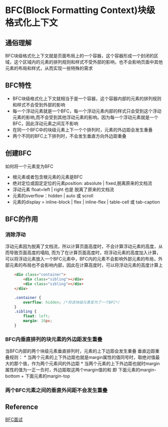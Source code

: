# BFC(Block Formatting Context)块级格式化上下文
## 通俗理解
BFC块级格式化上下文就是页面布局上的一个容器，这个容器形成一个封闭的区域，这个区域内的元素的排列规则和样式不受外部的影响，也不会影响页面中其他元素的布局和样式，从而实现一些特殊的需求

## BFC特性
* BFC块级格式化上下文就相当于是一个容器，这个容器内部的元素的排列规则和样式不会受到外部的影响
* 每一个浮动元素就是一个BFC，每一个浮动元素内部的样式只会受到这个浮动元素的影响,而不会受到其他浮动元素的影响。因为每一个浮动元素就是一个BFC，因此浮动元素之间互不影响
* 在同一个BFC中的块级元素上下一个个排列时，元素的外边距会发生重叠
* 两个不同的BFC上下排列时，不会发生垂直方向外边距重叠

## 创建BFC
如何将一个元素变为BFC
* 根元素或者包含根元素的元素是BFC
* 绝对定位或固定定位的元素position: absolute | fixed,脱离原来的文档流
* 浮动元素 float=left | right 也是 脱离了原来的文档流
* 元素的overflow：hidden | auto 或 scroll
* 元素的display = inline-block | flex | inline-flex | table-cell 或 tab-caption

## BFC的作用
### 消除浮动
浮动元素因为脱离了文档流，所以计算页面高度时，不会计算浮动元素的高度，从而导致页面高度的塌陷, 而为了在计算页面高度时，将浮动元素的高度加入计算，可以将浮动元素放入一个BFC元素中，BFC内的元素不会影响外部元素的布局，外部元素的布局也不会影响内部，因此在计算高度时，可以将浮动元素的高度计算上

```html
    <div class="container">
        <div class="sibling"></div>
        <div class="sibling"></div>
    </div>
```
```css
    .container {
        overflow: hidden; /*将该块级元素变为了一个BFC*/
    }
    .sibling {
        float: left;
        margin: 10px;
    }
```

### BFC内垂直排列的块元素的外边距发生重叠
当BFC内部的两个块级元素垂直排列时，元素的上下边距会发生重叠
垂直边距重叠规则：
    * 当两个元素的上下外边距也就是margin属性的值同号时，取绝对值最大的那个值，作为两个元素间的外边距
    * 当两个元素的上下外边距也就时margin属性的值为一正一负时，外边距取这两个margin值的和 即 下面元素的margin-bottom + 下面元素的margin-top 

### 两个BFC元素之间的垂直外间距不会发生重叠


## Reference
[BFC面试](https://segmentfault.com/a/1190000013647777#:~:text=%E5%9D%97%E6%A0%BC%E5%BC%8F%E5%8C%96%E4%B8%8A%E4%B8%8B%E6%96%87%EF%BC%88Block%20Formatting,Context%EF%BC%8CBFC%EF%BC%89%E6%98%AFWeb%E9%A1%B5%E9%9D%A2%E7%9A%84%E5%8F%AF%E8%A7%86%E5%8C%96CSS%E6%B8%B2%E6%9F%93%E7%9A%84%E4%B8%80%E9%83%A8%E5%88%86%EF%BC%8C%E6%98%AF%E5%B8%83%E5%B1%80%E8%BF%87%E7%A8%8B%E4%B8%AD%E7%94%9F%E6%88%90%E5%9D%97%E7%BA%A7%E7%9B%92%E5%AD%90%E7%9A%84%E5%8C%BA%E5%9F%9F%EF%BC%8C%E4%B9%9F%E6%98%AF%E6%B5%AE%E5%8A%A8%E5%85%83%E7%B4%A0%E4%B8%8E%E5%85%B6%E4%BB%96%E5%85%83%E7%B4%A0%E7%9A%84%E4%BA%A4%E4%BA%92%E9%99%90%E5%AE%9A%E5%8C%BA%E5%9F%9F%E3%80%82%202.%E9%80%9A%E4%BF%97%E7%90%86%E8%A7%A3)

